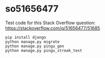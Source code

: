 so51656477
==========

Test code for this Stack Overflow question: https://stackoverflow.com/q/51656477/51685

```
pip install django
python manage.py migrate
python manage.py pingu_gen
python manage.py pingu_streak_test
```